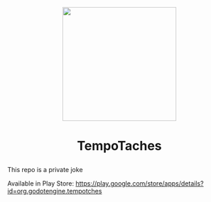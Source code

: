 <p align="center"><img src="https://user-images.githubusercontent.com/4105962/198851147-f6aab654-3428-4e58-8a80-099bfc3d45cc.png" width="256"></p>

# <p align="center">TempoTaches</p>

This repo is a private joke

Available in Play Store:
https://play.google.com/store/apps/details?id=org.godotengine.tempotches
